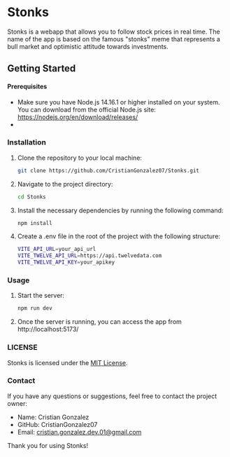 #  Stonks 

Stonks is a webapp that allows you to follow stock prices in real time. The name of the app is based on the famous "stonks" meme that represents a bull market and optimistic attitude towards investments.

## Getting Started

#### Prerequisites
  
* Make sure you have Node.js 14.16.1 or higher installed on your system. You can download from the official Node.js site: https://nodejs.org/en/download/releases/
* 
### Installation

1. Clone the repository to your local machine:
	```bash
	git clone https://github.com/CristianGonzalez07/Stonks.git
	```
2. Navigate to the project directory:
	```bash
	cd Stonks
	```
3. Install the necessary dependencies by running the following command:
	```bash
	npm install
	```
4. Create a .env file in the root of the project with the following structure:
	```bash
	VITE_API_URL=your_api_url
	VITE_TWELVE_API_URL=https://api.twelvedata.com
	VITE_TWELVE_API_KEY=your_apikey
	```
### Usage

1. Start the server:
	```bash
	npm run dev
	```
2. Once the server is running, you can access the app from http://localhost:5173/


### LICENSE

Stonks is licensed under the [MIT License](https://mit-license.org/).

### Contact

If you have any questions or suggestions, feel free to contact the project owner:

* Name: Cristian Gonzalez
* GitHub: CristianGonzalez07
* Email: cristian.gonzalez.dev.01@gmail.com

Thank you for using Stonks!